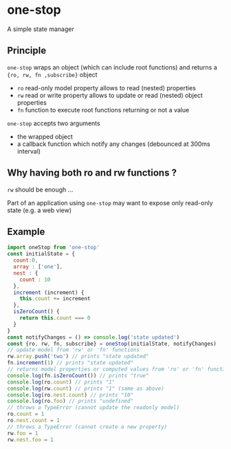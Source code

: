# one-stop
A simple state manager

## Principle
`one-stop` wraps an object (which can include root functions) and returns a `{ro, rw, fn ,subscribe}` object
- `ro` read-only model property allows to read (nested) properties
- `rw` read or write property allows to update or read (nested) object properties
- `fn` function to execute root functions returning or not a value

`one-stop` accepts two arguments
- the wrapped object
- a callback function which notify any changes (debounced at 300ms interval)

## Why having both ro and rw functions ?
`rw` should be enough ...

Part of an application using `one-stop` may want to expose only read-only state (e.g. a web view)

## Example

```javascript
import oneStop from 'one-stop'
const initialState = {
  count:0,
  array : ['one'],
  nest : {
    count : 10
  },
  increment (increment) {
    this.count += increment
  },
  isZeroCount() {
    return this.count === 0
  }
}
const notifyChanges = () => console.log('state updated')
const {ro, rw, fn, subscribe} = oneStop(initialState, notifyChanges)
// update model from 'rw' or 'fn' functions
rw.array.push('two') // prints "state updated"
fn.increment(1) // prints "state updated"
// returns model properties or computed values from 'ro' or 'fn' functions
console.log(fn.isZeroCount()) // prints "true"
console.log(ro.count) // prints "1"
console.log(rw.count) // prints "1" (same as above)
console.log(ro.nest.count) // prints "10"
console.log(ro.foo) // prints "undefined"
// throws a TypeError (cannot update the readonly model)
ro.count = 1
ro.nest.count = 1
// throws a TypeError (cannot create a new property)
rw.foo = 1
rw.nest.foo = 1

```